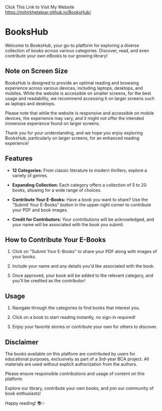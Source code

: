 Click This Link to Visit My Website
https://mihirkhetalpar.github.io/BooksHub/

# BooksHub

Welcome to BooksHub, your go-to platform for exploring a diverse collection of books across various categories. Discover, read, and even contribute your own eBooks to our growing library!

## Note on Screen Size

BooksHub is designed to provide an optimal reading and browsing experience across various devices, including laptops, desktops, and mobiles. While the website is accessible on smaller screens, for the best usage and readability, we recommend accessing it on larger screens such as laptops and desktops.

Please note that while the website is responsive and accessible on mobile devices, the experience may vary, and it might not offer the intended immersive experience found on larger screens.

Thank you for your understanding, and we hope you enjoy exploring BooksHub, particularly on larger screens, for an enhanced reading experience!

## Features

- **12 Categories:** From classic literature to modern thrillers, explore a variety of genres.

- **Expanding Collection:** Each category offers a collection of 5 to 20 books, allowing for a wide range of choices.

- **Contribute Your E-Books:** Have a book you want to share? Use the "Submit Your E-Books" button in the upper-right corner to contribute your PDF and book images.

- **Credit for Contributors:** Your contributions will be acknowledged, and your name will be associated with the book you submit.

## How to Contribute Your E-Books

1. Click on "Submit Your E-Books" to share your PDF along with images of your books.

2. Include your name and any details you'd like associated with the book.

3. Once approved, your book will be added to the relevant category, and you'll be credited as the contributor!

## Usage

1. Navigate through the categories to find books that interest you.

2. Click on a book to start reading instantly, no sign-in required!

3. Enjoy your favorite stories or contribute your own for others to discover.

## Disclaimer

The books available on this platform are contributed by users for educational purposes, exclusively as part of a 3rd-year BCA project. All materials are used without explicit authorization from the authors.

Please ensure responsible contributions and usage of content on this platform.

Explore our library, contribute your own books, and join our community of book enthusiasts!

Happy reading! 📚✨
